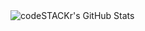  <img align="left" alt="codeSTACKr's GitHub Stats" src="https://github-readme-stats.vercel.app/api?username=misaelmalqui&show_icons=true&hide_border=false&title_color=ff652f&icon_color=FFE400&bg_color=09131B&text_color=ffffff&border_color=0c1a25" />
